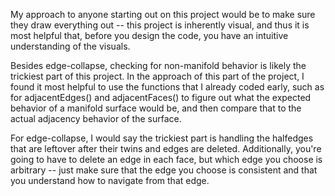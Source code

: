 My approach to anyone starting out on this project would be to make sure they
draw everything out -- this project is inherently visual, and thus it is
most helpful that, before you design the code, you have an intuitive understanding
of the visuals.

Besides edge-collapse, checking for non-manifold behavior is likely the trickiest part of this project.
In the approach of this part of the project, I found it most helpful to use the functions
that I already coded early, such as for adjacentEdges() and adjacentFaces() to figure
out what the expected behavior of a manifold surface would be, and then compare
that to the actual adjacency behavior of the surface.

For edge-collapse, I would say the trickiest part is handling the halfedges that are leftover
after their twins and edges are deleted. Additionally, you're going to have to delete an edge in each
face, but which edge you choose is arbitrary -- just make sure that the edge you choose is consistent
and that you understand how to navigate from that edge.